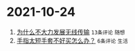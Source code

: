 # 2021-10-24

1. [为什么不大力发展无线传输](https://www.v2ex.com/t/810104) `13条评论` `随想`
1. [手指太短手套不好买怎么办？](https://www.v2ex.com/t/810108) `6条评论` `生活`
